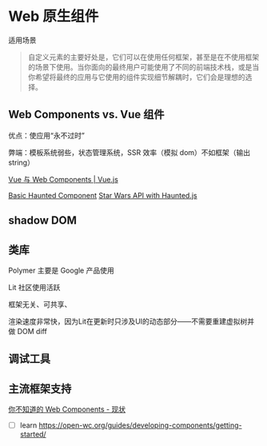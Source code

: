 # Web 原生组件

适用场景

> 自定义元素的主要好处是，它们可以在使用任何框架，甚至是在不使用框架的场景下使用。当你面向的最终用户可能使用了不同的前端技术栈，或是当你希望将最终的应用与它使用的组件实现细节解耦时，它们会是理想的选择。


## Web Components vs. Vue 组件

优点：使应用“永不过时”

弊端：模板系统弱些，状态管理系统，SSR 效率（模拟 dom）不如框架（输出 string）

[Vue 与 Web Components | Vue.js](https://cn.vuejs.org/guide/extras/web-components.html#building-custom-elements-with-vue)

[Basic Haunted Component](https://codepen.io/chriscoyier/pen/OeZZbZ?editors=1010)
[Star Wars API with Haunted.js](https://codepen.io/chriscoyier/pen/ZdoxwP?editors=1010)


## shadow DOM


## 类库

Polymer 主要是 Google 产品使用

Lit 社区使用活跃

框架无关、可共享、

渲染速度非常快，因为Lit在更新时只涉及UI的动态部分——不需要重建虚拟树并做 DOM diff

## 调试工具

## 主流框架支持


[你不知道的 Web Components - 现状](https://www.albertaz.com/blog/web-components-ststus)

- [ ] learn
https://open-wc.org/guides/developing-components/getting-started/
